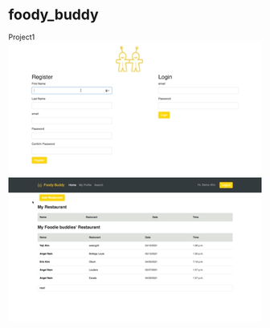 # foody_buddy
Project1
<img src="https://github.com/yejiahn93/foody_buddy/blob/main/foody_app/static/foody_buddy_login_register.gif">
<img src="https://github.com/yejiahn93/foody_buddy/blob/main/foody_app/static/Foody_buddy_main.gif">
